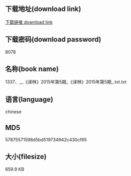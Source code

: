 ## 下载地址(download link)
[下载链接 download link](https://voluble-croquembouche-d321dc.netlify.app/?s=1337%E3%80%81__%E3%80%8A%E8%AF%91%E6%9E%97%E3%80%8B2015%E5%B9%B4%E7%AC%AC5%E6%9C%9F_%E3%80%8A%E8%AF%91%E6%9E%97%E3%80%8B2015%E5%B9%B4%E7%AC%AC5%E6%9C%9F_.txt)

## 下载密码(download password)
8078

## 名称(book name)
1337、__《译林》2015年第5期_《译林》2015年第5期_.txt.txt

## 语言(language)
chinese

## MD5
57875571598d5bd519734942c430cf65

## 大小(filesize)
659.9 KB
